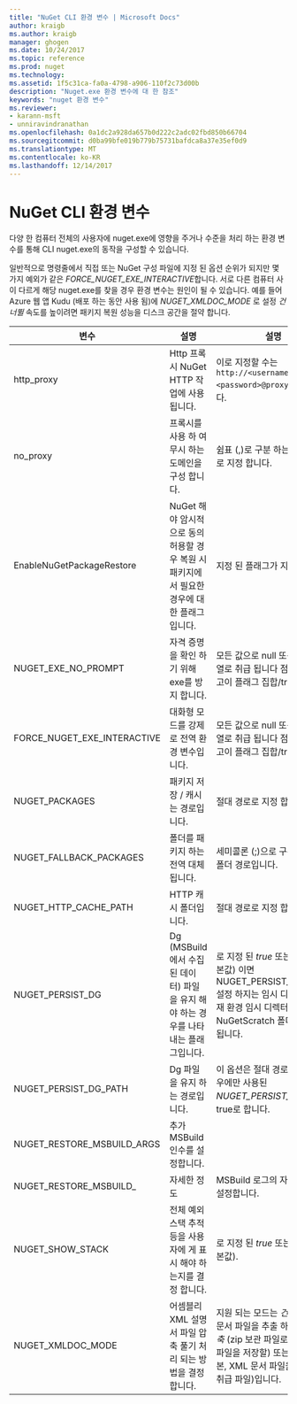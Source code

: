 ```yaml
---
title: "NuGet CLI 환경 변수 | Microsoft Docs"
author: kraigb
ms.author: kraigb
manager: ghogen
ms.date: 10/24/2017
ms.topic: reference
ms.prod: nuget
ms.technology: 
ms.assetid: 1f5c31ca-fa0a-4798-a906-110f2c73d00b
description: "Nuget.exe 환경 변수에 대 한 참조"
keywords: "nuget 환경 변수"
ms.reviewer:
- karann-msft
- unniravindranathan
ms.openlocfilehash: 0a1dc2a928da657b0d222c2adc02fbd850b66704
ms.sourcegitcommit: d0ba99bfe019b779b75731bafdca8a37e35ef0d9
ms.translationtype: MT
ms.contentlocale: ko-KR
ms.lasthandoff: 12/14/2017
---
```

# <a name="nuget-cli-environment-variables"></a>NuGet CLI 환경 변수

다양 한 컴퓨터 전체의 사용자에 nuget.exe에 영향을 주거나 수준을 처리 하는 환경 변수를 통해 CLI nuget.exe의 동작을 구성할 수 있습니다.

일반적으로 명령줄에서 직접 또는 NuGet 구성 파일에 지정 된 옵션 순위가 되지만 몇 가지 예외가 같은 *FORCE_NUGET_EXE_INTERACTIVE*합니다. 서로 다른 컴퓨터 사이 다르게 해당 nuget.exe를 찾을 경우 환경 변수는 원인이 될 수 있습니다. 예를 들어 Azure 웹 앱 Kudu (배포 하는 동안 사용 됨)에 *NUGET_XMLDOC_MODE* 로 설정 *건너뛸* 속도를 높이려면 패키지 복원 성능을 디스크 공간을 절약 합니다.

| 변수 | 설명 | 설명 |
| --- | --- | --- |
| http_proxy | Http 프록시 NuGet HTTP 작업에 사용 됩니다. | 이로 지정할 수는 `http://<username>:<password>@proxy.com`합니다. |
| no_proxy | 프록시를 사용 하 여 무시 하는 도메인을 구성 합니다. | 쉼표 (,)로 구분 하는 도메인으로 지정 합니다. |
| EnableNuGetPackageRestore | NuGet 해야 암시적으로 동의 허용할 경우 복원 시 패키지에서 필요한 경우에 대 한 플래그입니다. | 지정 된 플래그가 지정 되어 | 으로 *true* 또는 *1*, 플래그도 처리 하는 다른 모든 값이 설정 되지 됩니다. |
| NUGET_EXE_NO_PROMPT | 자격 증명을 확인 하기 위해 exe를 방지 합니다.| 모든 값으로 null 또는 빈 문자열로 취급 됩니다 점을 제외 하 고이 플래그 집합/true입니다. |
FORCE_NUGET_EXE_INTERACTIVE | 대화형 모드를 강제로 전역 환경 변수입니다. | 모든 값으로 null 또는 빈 문자열로 취급 됩니다 점을 제외 하 고이 플래그 집합/true입니다. |
| NUGET_PACKAGES | 패키지 저장 / 캐시는 경로입니다. | 절대 경로로 지정 합니다. |
| NUGET_FALLBACK_PACKAGES | 폴더를 패키지 하는 전역 대체 됩니다. | 세미콜론 (;)으로 구분 된 절대 폴더 경로입니다. |
| NUGET_HTTP_CACHE_PATH | HTTP 캐시 폴더입니다. | 절대 경로로 지정 합니다. |
| NUGET_PERSIST_DG | Dg (MSBuild에서 수집 된 데이터) 파일을 유지 해야 하는 경우를 나타내는 플래그입니다. | 로 지정 된 *true* 또는 *false* (기본값) 이면 NUGET_PERSIST_DG_PATH 설정 하지는 임시 디렉터리 (현재 환경 임시 디렉터리에 NuGetScratch 폴더)에 저장 됩니다. |
| NUGET_PERSIST_DG_PATH | Dg 파일을 유지 하는 경로입니다. | 이 옵션은 절대 경로로 지정, 경우에만 사용된 *NUGET_PERSIST_DG* 설정을 true로 합니다. |
| NUGET_RESTORE_MSBUILD_ARGS | 추가 MSBuild 인수를 설정합니다. |
| NUGET_RESTORE_MSBUILD_| 자세한 정도 |MSBuild 로그의 자세한 정도 설정합니다. | 기본값은 *quiet* ("/ v: q"). 가능한 값 *q [uiet]*, *m [inimal]*, *n [ormal]*, *d [etailed]*, 및 *앞에 diag [nostic]*합니다. |
| NUGET_SHOW_STACK | 전체 예외 스택 추적 등을 사용자에 게 표시 해야 하는지를 결정 합니다. | 로 지정 된 *true* 또는 *false* (기본값). |
| NUGET_XMLDOC_MODE | 어셈블리 XML 설명서 파일 압축 풀기 처리 되는 방법을 결정 합니다. | 지원 되는 모드는 *건너뛸* (XML 문서 파일을 추출 하지 말고) *압축* (zip 보관 파일로 XML 문서 파일을 저장할) 또는 *none* (기본, XML 문서 파일을 일반으로 취급 파일)입니다. |
